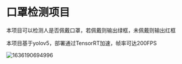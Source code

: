 # 口罩检测项目

本项目可以检测人是否佩戴口罩，若佩戴则输出绿框，未佩戴则输出红框

本项目基于yolov5，部署通过TensorRT加速，帧率可达200FPS

![1636190694996](D:\Downloads\QQ\QQ_DATA\292873763\FileRecv\MobileFile\1636190694996.gif)